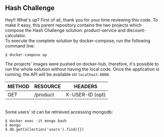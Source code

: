## Hash Challenge

Hey!! What's up? First of all, thank you for your time reviewing this code.
To make it easy, this parent repository contains the two projects which compose the Hash Challenge solution: product-service and discount-calculator.
<br/>
To execute the complete solution by docker-compose, run the following command line:

```shell script
$ docker-compose up
```

The projects' images were pushed on docker-hub, therefore, it's possible to run the whole solution without having the local code. Once the application is running, the API will be available on `localhost:8080`.
<br/>

| METHOD       | RESOURCE    | HEADERS         |
|--------------|-------------|-----------------|
| GET          |/product     | X-USER-ID (opt) |

<br/>
Some users' id can be retrieved accessing mongodb:
<br/>


```shell script
$ docker exec -it mongo bash
$ mongo
$ db.getCollection('users').find({})
```
